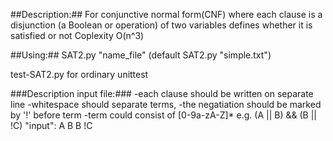 ##Description:##
For conjunctive normal form(CNF) where each clause is a disjunction (a Boolean or operation) of two variables defines whether it is satisfied or not
Coplexity O(n^3)

##Using:##
SAT2.py "name_file" 
(default SAT2.py "simple.txt")

test-SAT2.py for ordinary unittest

###Description input file:###
-each clause should be written on separate line
-whitespace should separate terms, 
-the negatiation should be marked by '!' before term
-term could consist of [0-9a-zA-Z]*
e.g.
(A || B) && (B || !C)
"input":
A B
B !C
